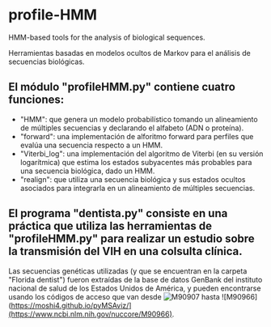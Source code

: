 # profile-HMM
HMM-based tools for the analysis of biological sequences.

Herramientas basadas en modelos ocultos de Markov para el análisis de secuencias biológicas.

## El módulo "profileHMM.py" contiene cuatro funciones:
  - "HMM": que genera un modelo probabilístico tomando un alineamiento de múltiples secuencias y declarando el alfabeto (ADN o proteína).
  - "forward": una implementación de alforitmo forward para perfiles que evalúa una secuencia respecto a un HMM.
  - "Viterbi_log": una implementación del algoritmo de Viterbi (en su versión logarítmica) que estima los estados subyacentes más probables para una secuencia biológica, dado un HMM.
  - "realign": que utiliza una secuencia biológica y sus estados ocultos asociados para integrarla en un alineamiento de múltiples secuencias.

## El programa "dentista.py" consiste en una práctica que utiliza las herramientas de "profileHMM.py" para realizar un estudio sobre la transmisión del VIH en una colsulta clínica.

Las secuencias genéticas utilizadas (y que se encuentran en la carpeta "Florida dentist") fueron extraídas de la base de datos GenBank del instituto nacional de salud de los Estados Unidos de América, y pueden encontrarse usando los códigos de acceso que van desde ![M90907](https://moshi4.github.io/pyMSAviz/](https://www.ncbi.nlm.nih.gov/nuccore/M90847)) hasta ![M90966](https://moshi4.github.io/pyMSAviz/](https://www.ncbi.nlm.nih.gov/nuccore/M90966).
